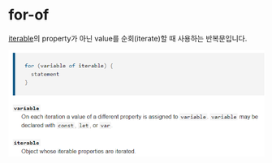 # for-of

[iterable](./protocols#iterable)의 property가 아닌 value를 순회(iterate)할 때 사용하는 반복문입니다.

<p align="center">
    <img src="../_images/for_of.png" alt="for_of" />
</p>
